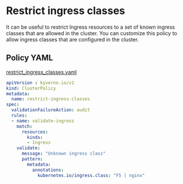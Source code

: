 # Restrict ingress classes

It can be useful to restrict Ingress resources to a set of known ingress classes that are allowed in the cluster. You can customize this policy to allow ingress classes that are configured in the cluster.

## Policy YAML

[restrict_ingress_classes.yaml](more/restrict_ingress_classes.yaml)

````yaml
apiVersion : kyverno.io/v1
kind: ClusterPolicy
metadata:
  name: restrict-ingress-classes
spec:
  validationFailureAction: audit
  rules:
  - name: validate-ingress
    match:
      resources:
        kinds:
        - Ingress
    validate:
      message: "Unknown ingress class"
      pattern:
        metadata:
          annotations:
            kubernetes.io/ingress.class: "F5 | nginx"
````
